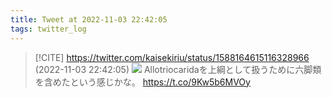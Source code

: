 ```yaml
---
title: Tweet at 2022-11-03 22:42:05
tags: twitter_log
---
```


> [!CITE] https://twitter.com/kaisekiriu/status/1588164615116328966 (2022-11-03 22:42:05)
> ![](https://twitter.com/kaisekiriu/status/1588164615116328966)
> Allotriocaridaを上綱として扱うために六脚類を含めたという感じかな。
> https://t.co/9Kw5b6MVOy
